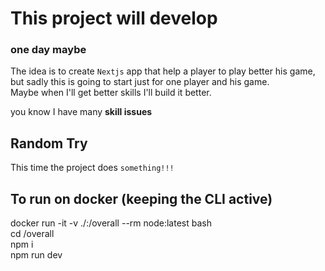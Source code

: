 # This project will develop
### one day maybe

The idea is to create `Nextjs` app that help a player to play better his game,
but sadly this is going to start just for one player and his game.    
Maybe when I'll get better skills I'll build it better.

you know I have many **skill issues**

## Random Try  
This time the project does `something!!!`

## To run on docker (keeping the CLI active)  
docker run -it -v ./:/overall --rm node:latest bash  
cd /overall  
npm i  
npm run dev  